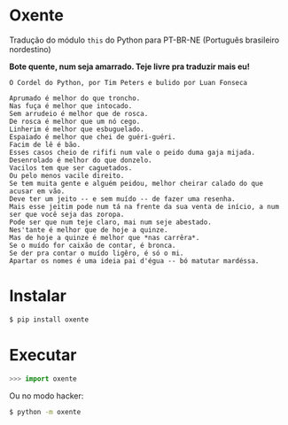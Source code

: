 Oxente
======

Tradução do módulo `this` do Python para PT-BR-NE (Português brasileiro nordestino)

**Bote quente, num seja amarrado. Teje livre pra traduzir mais eu!**

```
O Cordel do Python, por Tim Peters e bulido por Luan Fonseca

Aprumado é melhor do que troncho.
Nas fuça é melhor que intocado.
Sem arrudeio é melhor que de rosca.
De rosca é melhor que um nó cego.
Linherim é melhor que esbuguelado.
Espaiado é melhor que chei de guéri-guéri.
Facim de lê é bão.
Esses casos cheio de rififi num vale o peido duma gaja mijada.
Desenrolado é melhor do que donzelo.
Vacilos tem que ser caguetados.
Ou pelo menos vacile direito.
Se tem muita gente e alguém peidou, melhor cheirar calado do que acusar em vão.
Deve ter um jeito -- e sem muído -- de fazer uma resenha.
Mais esse jeitim pode num tá na frente da sua venta de início, a num ser que você seja das zoropa.
Pode ser que num teje claro, mai num seje abestado.
Nes'tante é melhor que de hoje a quinze.
Mas de hoje a quinze é melhor que *nas carrêra*.
Se o muído for caixão de contar, é bronca.
Se der pra contar o muído ligêro, é só o mi.
Apartar os nomes é uma ideia pai d'égua -- bó matutar mardéssa.
```

Instalar
=======
```sh
$ pip install oxente
```

Executar
=======
```py
>>> import oxente
```
Ou no modo hacker:
```sh
$ python -m oxente
```
